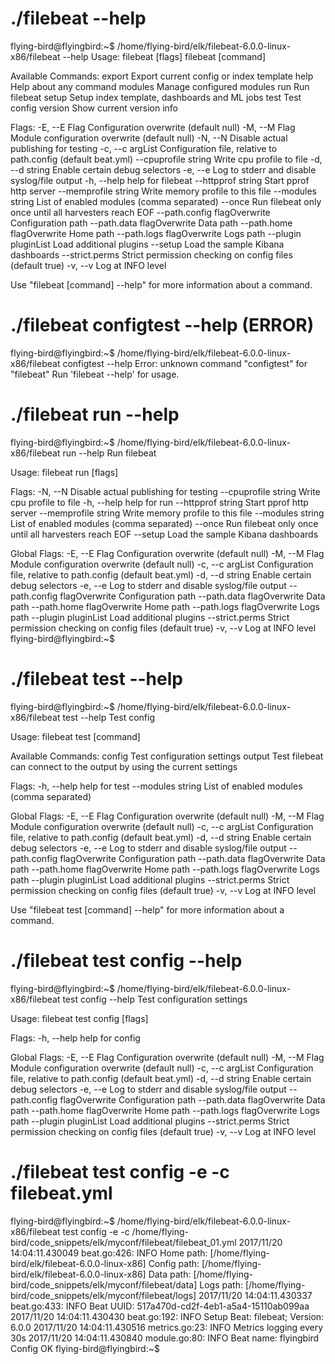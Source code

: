 # ./filebeat --help

  flying-bird@flyingbird:~$ /home/flying-bird/elk/filebeat-6.0.0-linux-x86/filebeat --help
  Usage:
    filebeat [flags]
    filebeat [command]

  Available Commands:
    export      Export current config or index template
    help        Help about any command
    modules     Manage configured modules
    run         Run filebeat
    setup       Setup index template, dashboards and ML jobs
    test        Test config
    version     Show current version info

  Flags:
    -E, --E Flag                      Configuration overwrite (default null)
    -M, --M Flag                      Module configuration overwrite (default null)
    -N, --N                           Disable actual publishing for testing
    -c, --c argList                   Configuration file, relative to path.config (default beat.yml)
        --cpuprofile string           Write cpu profile to file
    -d, --d string                    Enable certain debug selectors
    -e, --e                           Log to stderr and disable syslog/file output
    -h, --help                        help for filebeat
        --httpprof string             Start pprof http server
        --memprofile string           Write memory profile to this file
        --modules string              List of enabled modules (comma separated)
        --once                        Run filebeat only once until all harvesters reach EOF
        --path.config flagOverwrite   Configuration path
        --path.data flagOverwrite     Data path
        --path.home flagOverwrite     Home path
        --path.logs flagOverwrite     Logs path
        --plugin pluginList           Load additional plugins
        --setup                       Load the sample Kibana dashboards
        --strict.perms                Strict permission checking on config files (default true)
    -v, --v                           Log at INFO level

  Use "filebeat [command] --help" for more information about a command.

# ./filebeat configtest --help (ERROR)

  flying-bird@flyingbird:~$ /home/flying-bird/elk/filebeat-6.0.0-linux-x86/filebeat configtest --help
  Error: unknown command "configtest" for "filebeat"
  Run 'filebeat --help' for usage.

# ./filebeat run --help

  flying-bird@flyingbird:~$ /home/flying-bird/elk/filebeat-6.0.0-linux-x86/filebeat run --help
  Run filebeat

  Usage:
    filebeat run [flags]

  Flags:
    -N, --N                   Disable actual publishing for testing
        --cpuprofile string   Write cpu profile to file
    -h, --help                help for run
        --httpprof string     Start pprof http server
        --memprofile string   Write memory profile to this file
        --modules string      List of enabled modules (comma separated)
        --once                Run filebeat only once until all harvesters reach EOF
        --setup               Load the sample Kibana dashboards

  Global Flags:
    -E, --E Flag                      Configuration overwrite (default null)
    -M, --M Flag                      Module configuration overwrite (default null)
    -c, --c argList                   Configuration file, relative to path.config (default beat.yml)
    -d, --d string                    Enable certain debug selectors
    -e, --e                           Log to stderr and disable syslog/file output
        --path.config flagOverwrite   Configuration path
        --path.data flagOverwrite     Data path
        --path.home flagOverwrite     Home path
        --path.logs flagOverwrite     Logs path
        --plugin pluginList           Load additional plugins
        --strict.perms                Strict permission checking on config files (default true)
    -v, --v                           Log at INFO level
  flying-bird@flyingbird:~$ 

# ./filebeat test --help

  flying-bird@flyingbird:~$ /home/flying-bird/elk/filebeat-6.0.0-linux-x86/filebeat test --help
  Test config

  Usage:
    filebeat test [command]

  Available Commands:
    config      Test configuration settings
    output      Test filebeat can connect to the output by using the current settings

  Flags:
    -h, --help             help for test
        --modules string   List of enabled modules (comma separated)

  Global Flags:
    -E, --E Flag                      Configuration overwrite (default null)
    -M, --M Flag                      Module configuration overwrite (default null)
    -c, --c argList                   Configuration file, relative to path.config (default beat.yml)
    -d, --d string                    Enable certain debug selectors
    -e, --e                           Log to stderr and disable syslog/file output
        --path.config flagOverwrite   Configuration path
        --path.data flagOverwrite     Data path
        --path.home flagOverwrite     Home path
        --path.logs flagOverwrite     Logs path
        --plugin pluginList           Load additional plugins
        --strict.perms                Strict permission checking on config files (default true)
    -v, --v                           Log at INFO level

  Use "filebeat test [command] --help" for more information about a command.

# ./filebeat test config --help

  flying-bird@flyingbird:~$ /home/flying-bird/elk/filebeat-6.0.0-linux-x86/filebeat test config --help
  Test configuration settings

  Usage:
    filebeat test config [flags]

  Flags:
    -h, --help   help for config

  Global Flags:
    -E, --E Flag                      Configuration overwrite (default null)
    -M, --M Flag                      Module configuration overwrite (default null)
    -c, --c argList                   Configuration file, relative to path.config (default beat.yml)
    -d, --d string                    Enable certain debug selectors
    -e, --e                           Log to stderr and disable syslog/file output
        --path.config flagOverwrite   Configuration path
        --path.data flagOverwrite     Data path
        --path.home flagOverwrite     Home path
        --path.logs flagOverwrite     Logs path
        --plugin pluginList           Load additional plugins
        --strict.perms                Strict permission checking on config files (default true)
    -v, --v                           Log at INFO level

# ./filebeat test config -e -c filebeat.yml

  flying-bird@flyingbird:~$ /home/flying-bird/elk/filebeat-6.0.0-linux-x86/filebeat test config -e -c /home/flying-bird/code_snippets/elk/myconf/filebeat/filebeat_01.yml
  2017/11/20 14:04:11.430049 beat.go:426: INFO Home path: [/home/flying-bird/elk/filebeat-6.0.0-linux-x86] Config path: [/home/flying-bird/elk/filebeat-6.0.0-linux-x86] Data path: [/home/flying-bird/code_snippets/elk/myconf/filebeat/data] Logs path: [/home/flying-bird/code_snippets/elk/myconf/filebeat/logs]
  2017/11/20 14:04:11.430337 beat.go:433: INFO Beat UUID: 517a470d-cd2f-4eb1-a5a4-15110ab099aa
  2017/11/20 14:04:11.430430 beat.go:192: INFO Setup Beat: filebeat; Version: 6.0.0
  2017/11/20 14:04:11.430516 metrics.go:23: INFO Metrics logging every 30s
  2017/11/20 14:04:11.430840 module.go:80: INFO Beat name: flyingbird
  Config OK
  flying-bird@flyingbird:~$ 
